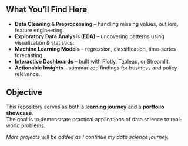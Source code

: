 
##  What You’ll Find Here
- **Data Cleaning & Preprocessing** – handling missing values, outliers, feature engineering.  
- **Exploratory Data Analysis (EDA)** – uncovering patterns using visualization & statistics.  
- **Machine Learning Models** – regression, classification, time-series forecasting.  
- **Interactive Dashboards** – built with Plotly, Tableau, or Streamlit.  
- **Actionable Insights** – summarized findings for business and policy relevance.  

##  Objective
This repository serves as both a **learning journey** and a **portfolio showcase**.  
The goal is to demonstrate practical applications of data science to real-world problems.  


 *More projects will be added as I continue my data science journey.*  
